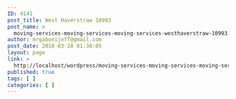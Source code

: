 ```yaml
---
ID: 4141
post_title: West Haverstraw 10993
post_name: >
  moving-services-moving-services-moving-services-westhaverstraw-10993
author: mrgabonijeff@gmail.com
post_date: 2018-03-28 01:38:05
layout: page
link: >
  http://localhost/wordpress/moving-services-moving-services-moving-services-westhaverstraw-10993/
published: true
tags: [ ]
categories: [ ]
---
```


